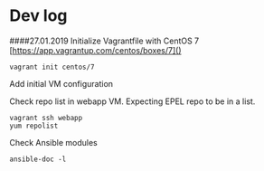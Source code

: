 # Dev log

####27.01.2019
Initialize Vagrantfile with CentOS 7 [https://app.vagrantup.com/centos/boxes/7]()
``` 
vagrant init centos/7
```
Add initial VM configuration

Check repo list in webapp VM. Expecting EPEL repo to be in a list.
```
vagrant ssh webapp
yum repolist
```

Check Ansible modules
```
ansible-doc -l
```
